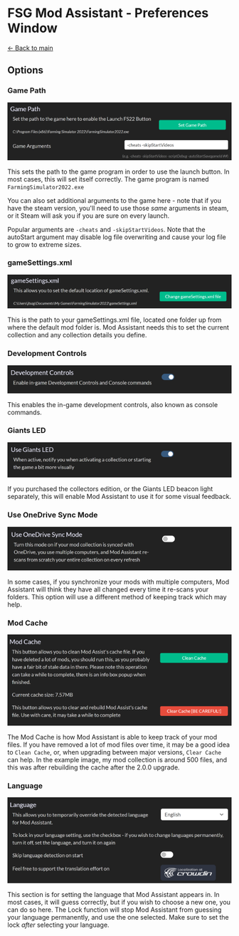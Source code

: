 # FSG Mod Assistant - Preferences Window

[← Back to main](index.html)

## Options

### Game Path

![Game Path](img/pref-gamepath.png)

This sets the path to the game program in order to use the launch button.  In most cases, this will set itself correctly.  The game program is named `FarmingSimulator2022.exe`

You can also set additional arguments to the game here - note that if you have the steam version, you'll need to use those *same* arguments in steam, or it Steam will ask you if you are sure on every launch.

Popular arguments are `-cheats` and `-skipStartVideos`.  Note that the autoStart argument may disable log file overwriting and cause your log file to grow to extreme sizes.

### gameSettings.xml

![Game Settings XML](img/pref-gamesettings.png)

This is the path to your gameSettings.xml file, located one folder up from where the default mod folder is. Mod Assistant needs this to set the current collection and any collection details you define.

### Development Controls

![Dev Control](img/pref-devcontrol.png)

This enables the in-game development controls, also known as console commands.

### Giants LED

![LED](img/pref-giantsled.png)

If you purchased the collectors edition, or the Giants LED beacon light separately, this will enable Mod Assistant to use it for some visual feedback.

### Use OneDrive Sync Mode

![Sync mode](img/pref-syncmode.png)

In some cases, if you synchronize your mods with multiple computers, Mod Assistant will think they have all changed every time it re-scans your folders.  This option will use a different method of keeping track which may help.

### Mod Cache

![Cache Options](img/pref-modcache.png)

The Mod Cache is how Mod Assistant is able to keep track of your mod files.  If you have removed a lot of mod files over time, it may be a good idea to `Clean Cache`, or, when upgrading between major versions, `Clear Cache` can help. In the example image, my mod collection is around 500 files, and this was after rebuilding the cache after the 2.0.0 upgrade.

### Language

![Languages](img/pref-lang.png)

This section is for setting the language that Mod Assistant appears in.  In most cases, it will guess correctly, but if you wish to choose a new one, you can do so here.  The Lock function will stop Mod Assistant from guessing your language permanently, and use the one selected.  Make sure to set the lock *after* selecting your language.
